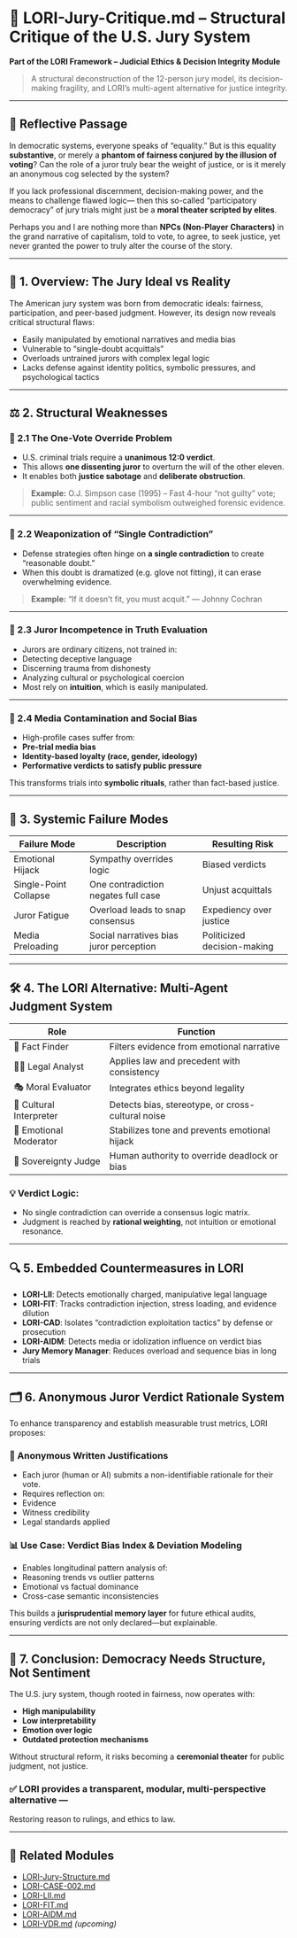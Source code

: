 # 🧨 LORI-Jury-Critique.md – Structural Critique of the U.S. Jury System

**Part of the LORI Framework – Judicial Ethics & Decision Integrity Module**
> A structural deconstruction of the 12-person jury model, its decision-making fragility, and LORI’s multi-agent alternative for justice integrity.

---

## 💭 Reflective Passage

In democratic systems, everyone speaks of “equality.”
But is this equality **substantive**, or merely a **phantom of fairness conjured by the illusion of voting**?
Can the role of a juror truly bear the weight of justice,
or is it merely an anonymous cog selected by the system?

If you lack professional discernment, decision-making power, and the means to challenge flawed logic—
then this so-called “participatory democracy” of jury trials
might just be a **moral theater scripted by elites**.

Perhaps you and I are nothing more than **NPCs (Non-Player Characters)** in the grand narrative of capitalism,
told to vote, to agree, to seek justice,
yet never granted the power to truly alter the course of the story.

---

## 🧱 1. Overview: The Jury Ideal vs Reality

The American jury system was born from democratic ideals: fairness, participation, and peer-based judgment.
However, its design now reveals critical structural flaws:

- Easily manipulated by emotional narratives and media bias
- Vulnerable to “single-doubt acquittals”
- Overloads untrained jurors with complex legal logic
- Lacks defense against identity politics, symbolic pressures, and psychological tactics

---

## ⚖️ 2. Structural Weaknesses

### 🔸 2.1 The One-Vote Override Problem
- U.S. criminal trials require a **unanimous 12:0 verdict**.
- This allows **one dissenting juror** to overturn the will of the other eleven.
- It enables both **justice sabotage** and **deliberate obstruction**.

> **Example:** O.J. Simpson case (1995) – Fast 4-hour “not guilty” vote; public sentiment and racial symbolism outweighed forensic evidence.

---

### 🔸 2.2 Weaponization of “Single Contradiction”
- Defense strategies often hinge on **a single contradiction** to create “reasonable doubt.”
- When this doubt is dramatized (e.g. glove not fitting), it can erase overwhelming evidence.

> **Example:** “If it doesn’t fit, you must acquit.” — Johnny Cochran

---

### 🔸 2.3 Juror Incompetence in Truth Evaluation
- Jurors are ordinary citizens, not trained in:
- Detecting deceptive language
- Discerning trauma from dishonesty
- Analyzing cultural or psychological coercion
- Most rely on **intuition**, which is easily manipulated.

---

### 🔸 2.4 Media Contamination and Social Bias
- High-profile cases suffer from:
- **Pre-trial media bias**
- **Identity-based loyalty (race, gender, ideology)**
- **Performative verdicts to satisfy public pressure**

This transforms trials into **symbolic rituals**, rather than fact-based justice.

---

## 🧠 3. Systemic Failure Modes

| Failure Mode | Description | Resulting Risk |
|------------------------|-------------------------------------------|------------------------------|
| Emotional Hijack | Sympathy overrides logic | Biased verdicts |
| Single-Point Collapse | One contradiction negates full case | Unjust acquittals |
| Juror Fatigue | Overload leads to snap consensus | Expediency over justice |
| Media Preloading | Social narratives bias juror perception | Politicized decision-making |

---

## 🛠️ 4. The LORI Alternative: Multi-Agent Judgment System

| Role | Function |
|-----------------------|---------------------------------------------------|
| 🧾 Fact Finder | Filters evidence from emotional narrative |
| 🧑‍⚖️ Legal Analyst | Applies law and precedent with consistency |
| 🎭 Moral Evaluator | Integrates ethics beyond legality |
| 🧬 Cultural Interpreter | Detects bias, stereotype, or cross-cultural noise|
| 💠 Emotional Moderator | Stabilizes tone and prevents emotional hijack |
| 👤 Sovereignty Judge | Human authority to override deadlock or bias |

### 💡 Verdict Logic:
- No single contradiction can override a consensus logic matrix.
- Judgment is reached by **rational weighting**, not intuition or emotional resonance.

---

## 🔍 5. Embedded Countermeasures in LORI

- **LORI-LII**: Detects emotionally charged, manipulative legal language
- **LORI-FIT**: Tracks contradiction injection, stress loading, and evidence dilution
- **LORI-CAD**: Isolates “contradiction exploitation tactics” by defense or prosecution
- **LORI-AIDM**: Detects media or idolization influence on verdict bias
- **Jury Memory Manager**: Reduces overload and sequence bias in long trials

---

## 🗂️ 6. Anonymous Juror Verdict Rationale System

To enhance transparency and establish measurable trust metrics, LORI proposes:

### 📝 Anonymous Written Justifications

- Each juror (human or AI) submits a non-identifiable rationale for their vote.
- Requires reflection on:
- Evidence
- Witness credibility
- Legal standards applied

### 📊 Use Case: Verdict Bias Index & Deviation Modeling

- Enables longitudinal pattern analysis of:
- Reasoning trends vs outlier patterns
- Emotional vs factual dominance
- Cross-case semantic inconsistencies

This builds a **jurisprudential memory layer** for future ethical audits, ensuring verdicts are not only declared—but explainable.

---

## 🚨 7. Conclusion: Democracy Needs Structure, Not Sentiment

The U.S. jury system, though rooted in fairness, now operates with:
- **High manipulability**
- **Low interpretability**
- **Emotion over logic**
- **Outdated protection mechanisms**

Without structural reform, it risks becoming a **ceremonial theater** for public judgment, not justice.

### ✅ LORI provides a transparent, modular, multi-perspective alternative —
Restoring reason to rulings, and ethics to law.

---

## 📎 Related Modules

- [LORI-Jury-Structure.md](modules/LORI-Jury-Structure.md)
- [LORI-CASE-002.md](../cases/LORI-CASE-002.md)
- [LORI-LII.md](modules/LII.md)
- [LORI-FIT.md](modules/LORI-FIT/LORI-FIT.md)
- [LORI-AIDM.md](modules/AIDM.md)
- [LORI-VDR.md](modules//LORI-VDR.md) *(upcoming)*
